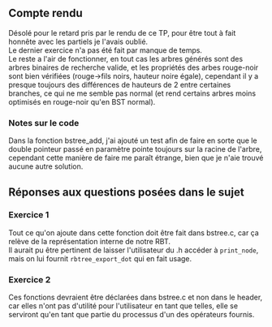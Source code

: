 ## Compte rendu
Désolé pour le retard pris par le rendu de ce TP, pour être tout à fait honnête avec les partiels je l'avais oublié.  
Le dernier exercice n'a pas été fait par manque de temps.  
Le reste a l'air de fonctionner, en tout cas les arbres générés sont des arbres binaires de recherche valide, et les propriétés des arbes rouge-noir sont bien vérifiées (rouge->fils noirs, hauteur noire égale), cependant il y a presque toujours des différences de hauteurs de 2 entre certaines branches, ce qui ne me semble pas normal (et rend certains arbres moins optimisés en rouge-noir qu'en BST normal).

### Notes sur le code
Dans la fonction bstree_add, j'ai ajouté un test afin de faire en sorte que le double pointeur passé en paramètre pointe toujours sur la racine de l'arbre, cependant cette manière de faire me paraît étrange, bien que je n'aie trouvé aucune autre solution.

## Réponses aux questions posées dans le sujet

### Exercice  1
Tout ce qu'on ajoute dans cette fonction doit être fait dans bstree.c, car ça relève de la représentation interne de notre RBT.  
Il aurait pu être pertinent de laisser l'utilisateur du .h accéder à `print_node`, mais on lui fournit `rbtree_export_dot` qui en fait usage.

### Exercice 2
Ces fonctions devraient être déclarées dans bstree.c et non dans le header, car elles n'ont pas d'utilité pour l'utilisateur en tant que telles, elle se serviront qu'en tant que partie du processus d'un des opérateurs fournis.